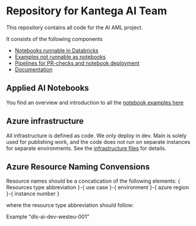 # Repository for Kantega AI Team

This repository contains all code for the AI AML project.

It consists of the following components

- [Notebooks runnable in Databricks](notebooks)
- [Examples not runnable as notebooks](examples)
- [Pipelines for PR-checks and notebook deployment](pipelines)
- [Documentation](docs)

## Applied AI Notebooks

You find an overview and introduction to all the [notebook examples here](/docs/notebook_overview.md)

## Azure infrastructure

All infrastructure is defined  as code. We only deploy in dev. Main is solely used for publishing work, and the code does not run on separate instances for separate environments. See the [infrastructure files](terraform) for details.

## Azure Resource Naming Convensions

Resource names should be a concatication of the following elements:
{ Resources type abbreviation }-{ use case }-{ environment }-{ azure region }-{ instance number }

where the resource type abbreviation should follow: [](https://docs.microsoft.com/en-us/azure/cloud-adoption-framework/ready/azure-best-practices/resource-abbreviations)

Example
"dls-ai-dev-westeu-001"
